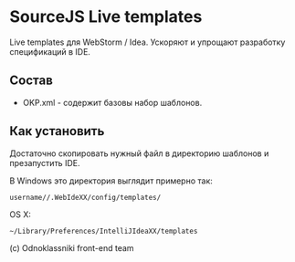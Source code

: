 # SourceJS Live templates

Live templates для WebStorm / Idea. Ускоряют и упрощают разработку спецификаций в IDE.

##  Состав

* OKP.xml - содержит базовы набор шаблонов.


## Как установить

Достаточно скопировать нужный файл в директорию шаблонов и презапустить IDE.

В Windows это директория выглядит примерно так:

	username//.WebIdeXX/config/templates/
OS X:

	~/Library/Preferences/IntelliJIdeaXX/templates

(c) Odnoklassniki front-end team